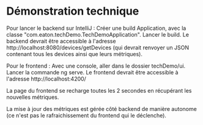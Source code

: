# Démonstration technique

Pour lancer le backend sur IntelliJ :
    Créer une build Application, avec la classe "com.eaton.techDemo.TechDemoApplication".
    Lancer le build.
    Le backend devrait être accessible à l'adresse http://localhost:8080/devices/getDevices (qui devrait renvoyer un JSON contenant tous les devices ainsi que leurs métriques).

Pour le frontend :
    Avec une console, aller dans le dossier techDemo/ui.
    Lancer la commande ng serve.
    Le frontend devrait être accessible à l'adresse http://localhost:4200/

La page du frontend se recharge toutes les 2 secondes en récupérant les nouvelles métriques.

La mise à jour des métriques est gérée côté backend de manière autonome (ce n'est pas le rafraichissement du frontend qui le déclenche).